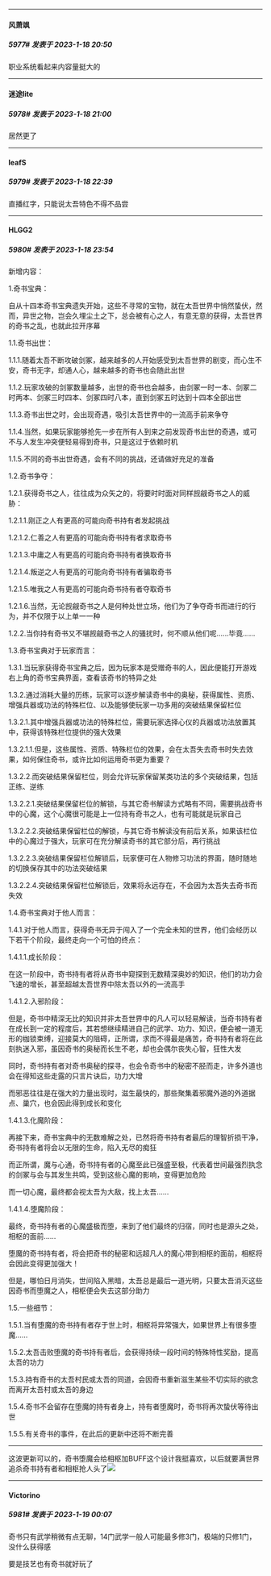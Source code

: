 

*****

####  风萧飒  
##### 5977#       发表于 2023-1-18 20:50

职业系统看起来内容量挺大的

*****

####  迷途lite  
##### 5978#       发表于 2023-1-18 21:00

居然更了



*****

####  leafS  
##### 5979#       发表于 2023-1-18 22:39

直播红字，只能说太吾特色不得不品尝



*****

####  HLGG2  
##### 5980#       发表于 2023-1-18 23:54

新增内容：

1.奇书宝典：

自从十四本奇书宝典遗失开始，这些不寻常的宝物，就在太吾世界中悄然蛰伏，然而，异世之物，岂会久埋尘土之下，总会被有心之人，有意无意的获得，太吾世界的奇书之乱，也就此拉开序幕

1.1.奇书出世：

1.1.1.随着太吾不断攻破剑冢，越来越多的人开始感受到太吾世界的剧变，而心生不安，奇书无字，却通人心，越来越多的奇书也会随此出世

1.1.2.玩家攻破的剑冢数量越多，出世的奇书也会越多，由剑冢一时一本、剑冢二时两本、剑冢三时四本、剑冢四时八本，直到剑冢五时达到十四本全部出世

1.1.3.奇书出世之时，会出现奇遇，吸引太吾世界中的一流高手前来争夺

1.1.4.当然，如果玩家能够抢先一步在所有人到来之前发现奇书出世的奇遇，或可不与人发生冲突便轻易得到奇书，只是这过于依赖时机

1.1.5.不同的奇书出世奇遇，会有不同的挑战，还请做好充足的准备

1.2.奇书争夺：

1.2.1.获得奇书之人，往往成为众矢之的，将要时时面对同样觊觎奇书之人的威胁：

1.2.1.1.刚正之人有更高的可能向奇书持有者发起挑战

1.2.1.2.仁善之人有更高的可能向奇书持有者求取奇书

1.2.1.3.中庸之人有更高的可能向奇书持有者换取奇书

1.2.1.4.叛逆之人有更高的可能向奇书持有者骗取奇书

1.2.1.5.唯我之人有更高的可能向奇书持有者夺取奇书

1.2.1.6.当然，无论觊觎奇书之人是何种处世立场，他们为了争夺奇书而进行的行为，并不仅限于以上单一一种

1.2.2.当你持有奇书又不堪觊觎奇书之人的骚扰时，何不顺从他们呢……毕竟……

1.3.奇书宝典对于玩家而言：

1.3.1.当玩家获得奇书宝典之后，因为玩家本是受赠奇书的人，因此便能打开游戏右上角的奇书宝典界面，查看该奇书的特异之处

1.3.2.通过消耗大量的历练，玩家可以逐步解读奇书中的奥秘，获得属性、资质、增强兵器或功法的特殊栏位、以及能够使玩家一功多用的突破结果保留栏位

1.3.2.1.其中增强兵器或功法的特殊栏位，需要玩家选择心仪的兵器或功法放置其中，获得该特殊栏位提供的强大效果

1.3.2.1.1.但是，这些属性、资质、特殊栏位的效果，会在太吾失去奇书时失去效果，如何保住奇书，或许比如何运用奇书更为重要？

1.3.2.2.而突破结果保留栏位，则会允许玩家保留某类功法的多个突破结果，包括正练、逆练

1.3.2.2.1.突破结果保留栏位的解锁，与其它奇书解读方式略有不同，需要挑战奇书中的心魔，这个心魔很可能是上一位持有奇书之人，也有可能就是玩家自己

1.3.2.2.2.突破结果保留栏位的解锁，与其它奇书解读没有前后关系，如果该栏位中的心魔过于强大，玩家可在充分解读奇书的其它部分后，再行挑战

1.3.2.2.3.突破结果保留栏位解锁后，玩家便可在人物修习功法的界面，随时随地的切换保存其中的功法突破结果

1.3.2.2.4.突破结果保留栏位解锁后，效果将永远存在，不会因为太吾失去奇书而失效

1.4.奇书宝典对于他人而言：

1.4.1.对于他人而言，获得奇书无异于闯入了一个完全未知的世界，他们会经历以下若干个阶段，最终走向一个可怕的终点：

1.4.1.1.成长阶段：

在这一阶段中，奇书持有者将从奇书中窥探到无数精深奥妙的知识，他们的功力会飞速的增长，甚至超越太吾世界中除太吾以外的一流高手

1.4.1.2.入邪阶段：

但是，奇书中精深无比的知识并非太吾世界中的凡人可以轻易解读，当奇书持有者在成长到一定的程度后，其若想继续精进自己的武学、功力、知识，便会被一道无形的枷锁束缚，迎接莫大的阻碍，正所谓，求而不得最是痛苦，奇书持有者将在此刻执迷入邪，虽因奇书的奥秘而长生不老，却也会偶尔丧失心智，狂性大发

同时，奇书持有者对奇书奥秘的探寻，也会令奇书中的秘密不胫而走，许多外道也会在得知这些走露的只言片诀后，功力大增

而邪恶往往是在强大的力量出现时，滋生最快的，那些聚集着邪魔外道的外道据点、巢穴，也会因此得到成长和变化

1.4.1.3.化魔阶段：

再接下来，奇书宝典中的无数难解之处，已然将奇书持有者最后的理智折损干净，奇书持有者将会以无限的生命，陷入无尽的痴狂

而正所谓，魔与心通，奇书持有者的心魔至此已强盛至极，代表着世间最强烈执念的剑冢与会与其发生共鸣，受到这些心魔的影响，变得更加危险

而一切心魔，最终都会视太吾为大敌，找上太吾……

1.4.1.4.堕魔阶段：

最终，奇书持有者的心魔盛极而堕，来到了他们最终的归宿，同时也是源头之处，相枢的面前……

堕魔的奇书持有者，将会把奇书的秘密和远超凡人的魔心带到相枢的面前，相枢将会因此变得更加强大！

但是，哪怕日月消失，世间陷入黑暗，太吾总是最后一道光明，只要太吾消灭这些因奇书而堕魔之人，相枢便会失去这部分助力

1.5.一些细节：

1.5.1.当有堕魔的奇书持有者存于世上时，相枢将异常强大，如果世界上有很多堕魔……

1.5.2.太吾击败堕魔的奇书持有者后，会获得持续一段时间的特殊特性奖励，提高太吾的功力

1.5.3.持有奇书的太吾村民或太吾的同道，会因奇书重新滋生某些不切实际的欲念而离开太吾村或太吾的身边

1.5.4.奇书不会留存在堕魔的持有者身上，持有者堕魔时，奇书将再次蛰伏等待出世

1.5.5.有关奇书的事件，在此后的更新中还将不断完善

---------------------------------------------------------------------------------------------------------------------------------

这波更新可以的，奇书堕魔会给相枢加BUFF这个设计我挺喜欢，以后就要满世界追杀奇书持有者和相枢抢人头了<img src="https://static.saraba1st.com/image/smiley/face2017/053.png" referrerpolicy="no-referrer">



*****

####  Victorino  
##### 5981#       发表于 2023-1-19 00:07

奇书只有武学稍微有点无聊，14门武学一般人可能最多修3门，极端的只修1门，没什么获得感

要是技艺也有奇书就好玩了

